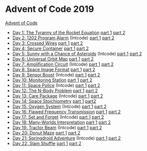 # Advent of Code 2019

[Advent of Code](https://adventofcode.com/2019)

- [Day 1: The Tyranny of the Rocket
  Equation](https://adventofcode.com/2019/day/1) [part 1](day01_p1) [part
  2](day01_p2)
- [Day 2: 1202 Program Alarm](https://adventofcode.com/2019/day/2) (Intcode) [part 1](day02_p1) [part 2](day02_p2)
- [Day 3: Crossed Wires](https://adventofcode.com/2019/day/3) [part 1](day03_p1) [part 2](day03_p2)
- [Day 4: Secure Container](https://adventofcode.com/2019/day/4) [part 1](day04_p1) [part 2](day04_p2)
- [Day 5: Sunny with a Chance of
  Asteroids](https://adventofcode.com/2019/day/5) (Intcode) [part 1](day05_p1) [part
  2](day05_p2)
- [Day 6: Universal Orbit Map](https://adventofcode.com/2019/day/6) [part 1](day06_p1) [part 2](day06_p2)
- [Day 7: Amplification Circuit](https://adventofcode.com/2019/day/7) (Intcode) [part 1](day07_p1) [part 2](day07_p2)
- [Day 8: Space Image Format](https://adventofcode.com/2019/day/8) [part 1](day08_p1) [part 2](day08_p2)
- [Day 9: Sensor Boost](https://adventofcode.com/2019/day/9) (Intcode) [part 1](day09_p1) [part 2](day09_p2)
- [Day 10: Monitoring Station](https://adventofcode.com/2019/day/10) [part 1](day10_p1) [part 2](day10_p2)
- [Day 11: Space Police](https://adventofcode.com/2019/day/11) (Intcode) [part 1](day11_p1) [part 2](day11_p2)
- [Day 12: The N-Body Problem](https://adventofcode.com/2019/day/12) [part 1](day12_p1) [part 2](day12_p2)
- [Day 13: Care Package](https://adventofcode.com/2019/day/13) (Intcode) [part 1](day13_p1) [part 2](day13_p2)
- [Day 14: Space Stoichiometry](https://adventofcode.com/2019/day/14) [part 1](day14_p1) [part2](day14_p2)
- [Day 15: Oxygen System](https://adventofcode.com/2019/day/15) (Intcode) [part 1](day15_p1) [part 2](day15_p2)
- [Day 16: Flawed Frequency
  Transmission](https://adventofcode.com/2019/day/16) [part 1](day16_p1) [part 2](day16_p2)
- [Day 17: Set and Forget](https://adventofcode.com/2019/day/17) (Intcode) [part 1](day17_p1) [part 2](day17_p2)
- [Day 18: Many-Worlds Interpretation](https://adventofcode.com/2019/day/18) [part 1](day18_p1) [part 2](day18_p2)
- [Day 19: Tractor Beam](https://adventofcode.com/2019/day/19) (Intcode) [part 1](day19_p1) [part 2](day19_p2)
- [Day 20: Donut Maze](https://adventofcode.com/2019/day/20) [part
  1](day20_p1) [part 2](day20_p2)
- [Day 21: Springdroid Adventure](https://adventofcode.com/2019/day/21)
  (Intcode) [part 1](day21_p1) [part 2](day21_p2)
- [Day 22: Slam Shuffle](https://adventofcode.com/2019/day/22) [part
  1](day22_p1) [part 2](day22_p2)
